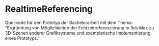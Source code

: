 # RealtimeReferencing
Quellcode für den Prototyp der Bachelorarbeit mit dem Thema: "Ergründung von Möglichkeiten der Echtzeitreferenzierung in 3ds Max zu 3D-Szenen anderer Grafiksysteme und exemplarische Implementierung eines Prototyps."
